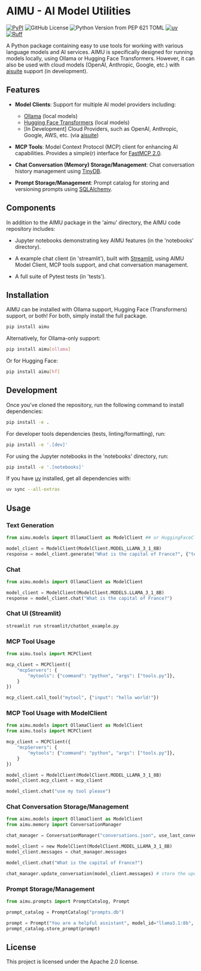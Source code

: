 # AIMU - AI Model Utilities

[![PyPI](https://img.shields.io/pypi/v/aimu)](https://pypi.org/project/aimu/) ![GitHub License](https://img.shields.io/github/license/saxman/genscai) ![Python Version from PEP 621 TOML](https://img.shields.io/python/required-version-toml?tomlFilePath=https%3A%2F%2Fraw.githubusercontent.com%2Fsaxman%2Faimu%2Frefs%2Fheads%2Fmain%2Fpyproject.toml) [![uv](https://img.shields.io/endpoint?url=https://raw.githubusercontent.com/astral-sh/uv/main/assets/badge/v0.json)](https://github.com/astral-sh/uv) [![Ruff](https://img.shields.io/endpoint?url=https://raw.githubusercontent.com/astral-sh/ruff/main/assets/badge/v2.json)](https://github.com/astral-sh/ruff)

A Python package containing easy to use tools for working with various language models and AI services. AIMU is specifically designed for running models locally, using Ollama or Hugging Face Transformers. However, it can also be used with cloud models (OpenAI, Anthropic, Google, etc.) with [aisuite](https://github.com/andrewyng/aisuite) support (in development).

## Features

-   **Model Clients**: Support for multiple AI model providers including:

    -   [Ollama](https://ollama.com/) (local models)
    -   [Hugging Face Transformers](https://huggingface.co/docs/transformers) (local models)
    -   \[In Development\] Cloud Providers, such as OpenAI, Anthropic, Google, AWS, etc. (via [aisuite](https://github.com/andrewyng/aisuite))

-   **MCP Tools**: Model Context Protocol (MCP) client for enhancing AI capabilities. Provides a simple(r) interface for [FastMCP 2.0](https://gofastmcp.com).

-   **Chat Conversation (Memory) Storage/Management**: Chat conversation history management using [TinyDB](https://tinydb.readthedocs.io).

-   **Prompt Storage/Management**: Prompt catalog for storing and versioning prompts using [SQLAlchemy](https://www.sqlalchemy.org/).

## Components

In addition to the AIMU package in the 'aimu' directory, the AIMU code repository includes:

-   Jupyter notebooks demonstrating key AIMU features (in the 'notebooks' directory).

-   A example chat client (in 'streamlit'), built with [Streamlit](https://streamlit.io/), using AIMU Model Client, MCP tools support, and chat conversation management.

-   A full suite of Pytest tests (in 'tests').

## Installation

AIMU can be installed with Ollama support, Hugging Face (Transformers) support, or both! For both, simply install the full package.

``` bash
pip install aimu
```

Alternatively, for Ollama-only support:

``` bash
pip install aimu[ollama]
```

Or for Hugging Face:

``` bash
pip install aimu[hf]
```

## Development

Once you've cloned the repository, run the following command to install dependencies:

``` bash
pip install -e .
```

For developer tools dependencies (tests, linting/formatting), run:

``` bash
pip install -e '.[dev]'
```

For using the Jupyter notebooks in the 'notebooks' directory, run:

``` bash
pip install -e '.[notebooks]'
```

If you have [uv](https://docs.astral.sh/uv/) installed, get all dependencies with:

``` bash
uv sync --all-extras
```

## Usage

### Text Generation

``` python
from aimu.models import OllamaClient as ModelClient ## or HuggingFaceClient

model_client = ModelClient(ModelClient.MODEL_LLAMA_3_1_8B)
response = model_client.generate("What is the capital of France?", {"temperature": 0.7})
```

### Chat

``` python
from aimu.models import OllamaClient as ModelClient

model_client = ModelClient(ModelClient.MODELS.LLAMA_3_1_8B)
response = model_client.chat("What is the capital of France?")
```

### Chat UI (Streamlit)

``` bash
streamlit run streamlit/chatbot_example.py
```

### MCP Tool Usage

``` python
from aimu.tools import MCPClient

mcp_client = MCPClient({
    "mcpServers": {
        "mytools": {"command": "python", "args": ["tools.py"]},
    }
})

mcp_client.call_tool("mytool", {"input": "hello world!"})
```

### MCP Tool Usage with ModelClient

``` python
from aimu.models import OllamaClient as ModelClient
from aimu.tools import MCPClient

mcp_client = MCPClient({
    "mcpServers": {
        "mytools": {"command": "python", "args": ["tools.py"]},
    }
})

model_client = ModelClient(ModelClient.MODEL_LLAMA_3_1_8B)
model_client.mcp_client = mcp_client

model_client.chat("use my tool please")
```

### Chat Conversation Storage/Management

``` python
from aimu.models import OllamaClient as ModelClient
from aimu.memory import ConversationManager

chat_manager = ConversationManager("conversations.json", use_last_conversation=True) # loads the last saved convesation

model_client = new ModelClient(ModelClient.MODEL_LLAMA_3_1_8B)
model_client.messages = chat_manager.messages

model_client.chat("What is the capital of France?")

chat_manager.update_conversation(model_client.messages) # store the updated conversation
```

### Prompt Storage/Management

``` python
from aimu.prompts import PromptCatalog, Prompt

prompt_catalog = PromptCatalog("prompts.db")

prompt = Prompt("You are a helpful assistant", model_id="llama3.1:8b", version=1)
prompt_catalog.store_prompt(prompt)
```

## License

This project is licensed under the Apache 2.0 license.